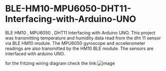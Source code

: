 # BLE-HM10-MPU6050-DHT11-Interfacing-with-Arduino-UNO
BLE HM10 , MPU6050 , DHT11  Interfacing with Arduino UNO. 
This project was transmitting temperature and humidity data read from the dht 11 sensor via BLE HM10 module.
The MPU6050 gyroscope and accelerometer readings are also transmitted by the HM10 BLE module.
The sensors are interfaced with arduino UNO.

for the fritzing wiring diagram check the link:![image](https://user-images.githubusercontent.com/58802523/234358946-23f530b4-6695-446e-9573-15034877952b.png)
